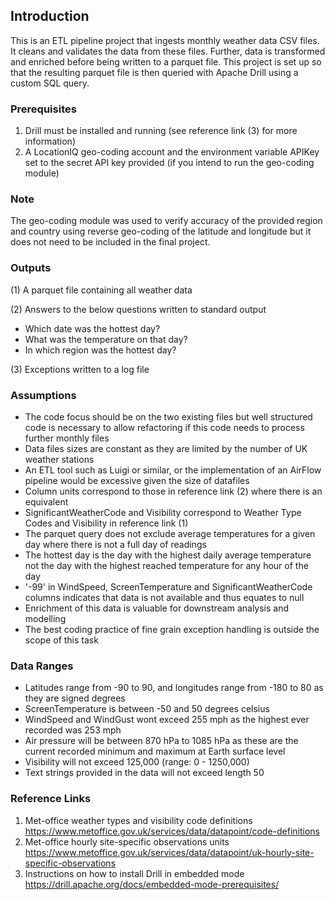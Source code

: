 ## **Introduction**

This is an ETL pipeline project that ingests monthly weather data CSV files. It cleans and validates the data from these files. Further, data is transformed and enriched before being written 
to a parquet file. This project is set up so that the resulting parquet file is then queried with Apache Drill using a custom SQL query.

### **Prerequisites**

1. Drill must be installed and running (see reference link (3) for more information)
2. A LocationIQ geo-coding account and the environment variable APIKey set to the secret API key provided (if you intend to run the geo-coding module)

### **Note**

The geo-coding module was used to verify accuracy of the provided region and country using reverse geo-coding of the latitude and longitude but it does not need to be included in the final project.

### **Outputs**

(1) A parquet file containing all weather data

(2) Answers to the below questions written to standard output
- Which date was the hottest day?
- What was the temperature on that day?
- In which region was the hottest day?

(3) Exceptions written to a log file 

### **Assumptions**

- The code focus should be on the two existing files but well structured code is necessary to allow refactoring if this code needs to process further monthly files 
- Data files sizes are constant as they are limited by the number of UK weather stations
- An ETL tool such as Luigi or similar, or the implementation of an AirFlow pipeline would be excessive given the size of datafiles
- Column units correspond to those in reference link (2) where there is an equivalent
- SignificantWeatherCode and Visibility correspond to Weather Type Codes and Visibility in reference link (1)
- The parquet query does not exclude average temperatures for a given day where there is not a full day of readings
- The hottest day is the day with the highest daily average temperature not the day with the highest reached temperature for any hour of the day
- '-99' in WindSpeed, ScreenTemperature and SignificantWeatherCode columns indicates that data is not available and thus equates to null
- Enrichment of this data is valuable for downstream analysis and modelling
- The best coding practice of fine grain exception handling is outside the scope of this task

### **Data Ranges**

- Latitudes range from -90 to 90, and longitudes range from -180 to 80 as they are signed degrees
- ScreenTemperature is between -50 and 50 degrees celsius
- WindSpeed and WindGust wont exceed 255 mph as the highest ever recorded was 253 mph
- Air pressure will be between 870 hPa to 1085 hPa as these are the current recorded minimum and maximum at Earth surface level
- Visibility will not exceed 125,000 (range: 0 - 1250,000) 
- Text strings provided in the data will not exceed length 50

### **Reference Links**

1. Met-office weather types and visibility code definitions https://www.metoffice.gov.uk/services/data/datapoint/code-definitions
2. Met-office hourly site-specific observations units https://www.metoffice.gov.uk/services/data/datapoint/uk-hourly-site-specific-observations
3. Instructions on how to install Drill in embedded mode https://drill.apache.org/docs/embedded-mode-prerequisites/

